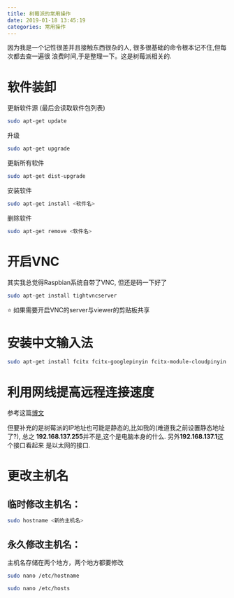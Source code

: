 ```yaml
---
title: 树莓派的常用操作
date: 2019-01-18 13:45:19
categories: 常用操作
---
```


<!-- TODO -->

因为我是一个记性很差并且接触东西很杂的人, 很多很基础的命令根本记不住,但每次都去查一遍很
浪费时间,于是整理一下。这是树莓派相关的.

# 软件装卸

更新软件源 (最后会读取软件包列表)

```bash
sudo apt-get update
```

升级

```bash
sudo apt-get upgrade
```

更新所有软件

```bash
sudo apt-get dist-upgrade
```

安装软件

```bash
sudo apt-get install <软件名>
```

删除软件

```bash
sudo apt-get remove <软件名>
```

# 开启VNC

其实我总觉得Raspbian系统自带了VNC, 但还是码一下好了

```bash
sudo apt-get install tightvncserver
```

:star: 如果需要开启VNC的server与viewer的剪贴板共享

# 安装中文输入法

```bash
sudo apt-get install fcitx fcitx-googlepinyin fcitx-module-cloudpinyin fcitx-sunpinyin
```

# 利用网线提高远程连接速度

参考这篇[博文](https://www.linuxidc.com/Linux/2016-09/135474.htm)

但要补充的是树莓派的IP地址也可能是静态的,比如我的(难道我之前设置静态地址了?), 总之
**192.168.137.255**并不是,这个是电脑本身的什么. 另外**192.168.137.1**这个接口看起来
是以太网的接口.

# 更改主机名

## 临时修改主机名：

```bash
sudo hostname <新的主机名>
```

## 永久修改主机名：

主机名存储在两个地方，两个地方都要修改

```bash
sudo nano /etc/hostname
```

```bash
sudo nano /etc/hosts
```